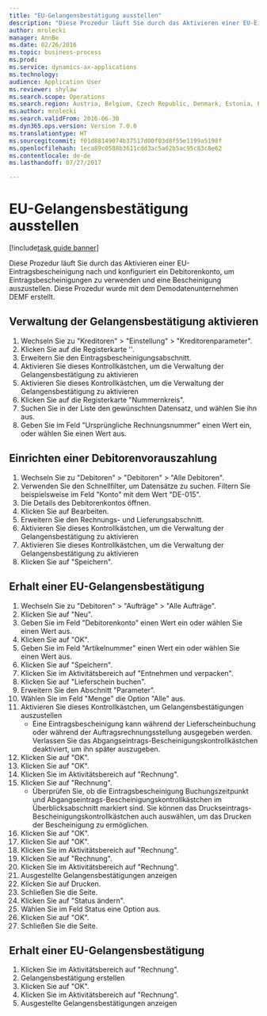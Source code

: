 ```yaml
--- 
title: "EU-Gelangensbestätigung ausstellen"
description: "Diese Prozedur läuft Sie durch das Aktivieren einer EU-Eintragsbescheinigung nach und konfiguriert ein Debitorenkonto, um Eintragsbescheinigungen zu verwenden und eine Bescheinigung auszustellen."
author: mrolecki
manager: AnnBe
ms.date: 02/26/2016
ms.topic: business-process
ms.prod: 
ms.service: dynamics-ax-applications
ms.technology: 
audience: Application User
ms.reviewer: shylaw
ms.search.scope: Operations
ms.search.region: Austria, Belgium, Czech Republic, Denmark, Estonia, Finland, France, Germany, Hungary, Ireland, Italy, Latvia, Lithuania, Netherlands, Poland, Spain, Sweden, United Kingdom
ms.author: mrolecki
ms.search.validFrom: 2016-06-30
ms.dyn365.ops.version: Version 7.0.0
ms.translationtype: HT
ms.sourcegitcommit: f01d88149074b37517d00f03d8f55e1199a5198f
ms.openlocfilehash: 1eca89c0588b3611cdd3ac5a62b5ac95c83c8e62
ms.contentlocale: de-de
ms.lasthandoff: 07/27/2017

---
```

# <a name="issue-an-eu-entry-certificate"></a>EU-Gelangensbestätigung ausstellen

[!include[task guide banner](../../includes/task-guide-banner.md)]

Diese Prozedur läuft Sie durch das Aktivieren einer EU-Eintragsbescheinigung nach und konfiguriert ein Debitorenkonto, um Eintragsbescheinigungen zu verwenden und eine Bescheinigung auszustellen. Diese Prozedur wurde mit dem Demodatenunternehmen DEMF erstellt.


## <a name="enable-entry-certificate-management"></a>Verwaltung der Gelangensbestätigung aktivieren
1. Wechseln Sie zu "Kreditoren" > "Einstellung" > "Kreditorenparameter".
2. Klicken Sie auf die Registerkarte ''.
3. Erweitern Sie den Eintragsbescheinigungsabschnitt.
4. Aktivieren Sie dieses Kontrollkästchen, um die Verwaltung der Gelangensbestätigung zu aktivieren
5. Aktivieren Sie dieses Kontrollkästchen, um die Verwaltung der Gelangensbestätigung zu aktivieren
6. Klicken Sie auf die Registerkarte "Nummernkreis".
7. Suchen Sie in der Liste den gewünschten Datensatz, und wählen Sie ihn aus.
8. Geben Sie im Feld "Ursprüngliche Rechnungsnummer" einen Wert ein, oder wählen Sie einen Wert aus.

## <a name="set-up-a-customer"></a>Einrichten einer Debitorenvorauszahlung
1. Wechseln Sie zu "Debitoren" > "Debitoren" > "Alle Debitoren".
2. Verwenden Sie den Schnellfilter, um Datensätze zu suchen. Filtern Sie beispielsweise im Feld "Konto" mit dem Wert "DE-015".
3. Die Details des Debitorenkontos öffnen.
4. Klicken Sie auf Bearbeiten.
5. Erweitern Sie den Rechnungs- und Lieferungsabschnitt.
6. Aktivieren Sie dieses Kontrollkästchen, um die Verwaltung der Gelangensbestätigung zu aktivieren
7. Aktivieren Sie dieses Kontrollkästchen, um die Verwaltung der Gelangensbestätigung zu aktivieren
8. Klicken Sie auf "Speichern".

## <a name="create-an-eu-entry-certificate-automatically"></a>Erhalt einer EU-Gelangensbestätigung
1. Wechseln Sie zu "Debitoren" > "Aufträge" > "Alle Aufträge".
2. Klicken Sie auf "Neu".
3. Geben Sie im Feld "Debitorenkonto" einen Wert ein oder wählen Sie einen Wert aus.
4. Klicken Sie auf "OK".
5. Geben Sie im Feld "Artikelnummer" einen Wert ein oder wählen Sie einen Wert aus.
6. Klicken Sie auf "Speichern".
7. Klicken Sie im Aktivitätsbereich auf "Entnehmen und verpacken".
8. Klicken Sie auf "Lieferschein buchen".
9. Erweitern Sie den Abschnitt "Parameter".
10. Wählen Sie im Feld "Menge" die Option "Alle" aus.
11. Aktivieren Sie dieses Kontrollkästchen, um Gelangensbestätigungen auszustellen
    * Eine Eintragsbescheinigung kann während der Lieferscheinbuchung oder während der Auftragsrechnungsstellung ausgegeben werden. Verlassen Sie das Abgangseintrags-Bescheinigungskontrollkästchen deaktiviert, um ihn später auszugeben.  
12. Klicken Sie auf "OK".
13. Klicken Sie auf "OK".
14. Klicken Sie im Aktivitätsbereich auf "Rechnung".
15. Klicken Sie auf "Rechnung".
    * Überprüfen Sie, ob die Eintragsbescheinigung Buchungszeitpunkt und Abgangseintrags-Bescheinigungskontrollkästchen im Überblicksabschnitt markiert sind.  Sie können das Druckseintrags-Bescheinigungskontrollkästchen auch auswählen, um das Drucken der Bescheinigung zu ermöglichen.  
16. Klicken Sie auf "OK".
17. Klicken Sie auf "OK".
18. Klicken Sie im Aktivitätsbereich auf "Rechnung".
19. Klicken Sie auf "Rechnung".
20. Klicken Sie im Aktivitätsbereich auf "Rechnung".
21. Ausgestellte Gelangensbestätigungen anzeigen
22. Klicken Sie auf Drucken.
23. Schließen Sie die Seite.
24. Klicken Sie auf "Status ändern".
25. Wählen Sie im Feld Status eine Option aus.
26. Klicken Sie auf "OK".
27. Schließen Sie die Seite.

## <a name="create-an-eu-entry-certificate-manually"></a>Erhalt einer EU-Gelangensbestätigung
1. Klicken Sie im Aktivitätsbereich auf "Rechnung".
2. Gelangensbestätigung erstellen
3. Klicken Sie auf "OK".
4. Klicken Sie im Aktivitätsbereich auf "Rechnung".
5. Ausgestellte Gelangensbestätigungen anzeigen


